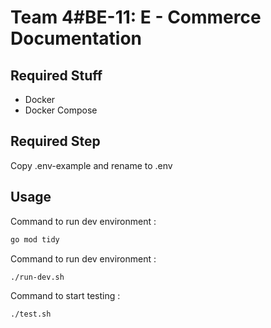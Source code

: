 # Team 4#BE-11: E - Commerce Documentation

## Required Stuff

- Docker
- Docker Compose

## Required Step
Copy .env-example and rename to .env

## Usage

Command to run dev environment :
```bash
go mod tidy
```

Command to run dev environment :
```bash
./run-dev.sh
```

Command to start testing :
```bash
./test.sh
```
